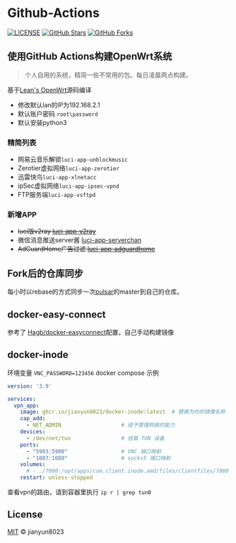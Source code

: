 # Github-Actions

[![LICENSE](https://img.shields.io/github/license/mashape/apistatus.svg?style=flat-square&label=LICENSE)](https://github.com/jianyun8023/github_actions/blob/master/LICENSE)
[![GitHub Stars](https://img.shields.io/github/stars/jianyun8023/github_actions.svg?style=flat-square&label=Stars&logo=github)](https://github.com/jianyun8023/github_actions/stargazers)
[![GitHub Forks](https://img.shields.io/github/forks/jianyun8023/github_actions.svg?style=flat-square&label=Forks&logo=github)](https://github.com/jianyun8023/github_actions/fork)


## 使用GitHub Actions构建OpenWrt系统

> 个人自用的系统，精简一些不常用的包。每日凌晨两点构建。

基于[Lean's OpenWrt](https://github.com/coolsnowwolf/lede)源码编译

- 修改默认lan的IP为192.168.2.1
- 默认账户密码 `root\password`
- 默认安装python3

### 精简列表
- 网易云音乐解锁`luci-app-unblockmusic`
- Zerotier虚拟网络`luci-app-zerotier`
- 迅雷快鸟`luci-app-xlnetacc`
- ipSec虚拟网络`luci-app-ipsec-vpnd`
- FTP服务端`luci-app-vsftpd`


### 新增APP
- ~~luci版v2ray [luci-app-v2ray](https://github.com/kuoruan/luci-app-v2ray)~~
- 微信消息推送server酱 [luci-app-serverchan](https://github.com/tty228/luci-app-serverchan)
- ~~AdGuardHome广告过滤 [luci-app-adguardhome](https://github.com/rufengsuixing/luci-app-adguardhome)~~


## Fork后的仓库同步
每小时以rebase的方式同步一次[pulsar](https://github.com/apache/pulsar)的master到自己的仓库。

## docker-easy-connect
参考了 [Hagb/docker-easyconnect](https://github.com/Hagb/docker-easyconnect)配置，自己手动构建镜像
## docker-inode
环境变量 `VNC_PASSWORD=123456`
docker compose 示例
```yaml
version: '3.9'

services:
  vpn_app:
    image: ghcr.io/jianyun8023/docker-inode:latest  # 替换为你的镜像名称
    cap_add:
      - NET_ADMIN                   # 授予管理网络的能力
    devices:
      - /dev/net/tun                # 挂载 TUN 设备
    ports:
      - "5903:5900"                 # VNC 端口映射
      - "1087:1080"                 # socks5 端口映射
    volumes:
      # - ./7000:/opt/apps/com.client.inode.amd/files/clientfiles/7000 可以挂载ssl-vpn配置
    restart: unless-stopped
```
查看vpn的路由，请到容器里执行 `ip r | grep tun0`
## License

[MIT](https://github.com/jianyun8023/openwrt_action/blob/master/LICENSE) © jianyun8023
